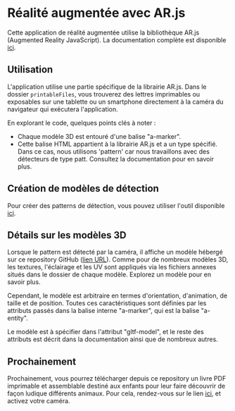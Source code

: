 # Réalité augmentée avec AR.js

Cette application de réalité augmentée utilise la bibliothèque AR.js (Augmented Reality JavaScript). La documentation complète est disponible [ici](https://ar-js-org.github.io/AR.js-Docs/).

## Utilisation

L'application utilise une partie spécifique de la librairie AR.js. Dans le dossier `printableFiles`, vous trouverez des lettres imprimables ou exposables sur une tablette ou un smartphone directement à la caméra du navigateur qui exécutera l'application.

En explorant le code, quelques points clés à noter :

- Chaque modèle 3D est entouré d'une balise "a-marker".
- Cette balise HTML appartient à la librairie AR.js et a un type spécifié. Dans ce cas, nous utilisons 'pattern' car nous travaillons avec des détecteurs de type patt. Consultez la documentation pour en savoir plus.

## Création de modèles de détection

Pour créer des patterns de détection, vous pouvez utiliser l'outil disponible [ici](https://jeromeetienne.github.io/AR.js/three.js/examples/marker-training/examples/generator.html).

## Détails sur les modèles 3D

Lorsque le pattern est détecté par la caméra, il affiche un modèle hébergé sur ce repository GitHub ([lien URL](lien_url)). Comme pour de nombreux modèles 3D, les textures, l'éclairage et les UV sont appliqués via les fichiers annexes situés dans le dossier de chaque modèle. Explorez un modèle pour en savoir plus.

Cependant, le modèle est arbitraire en termes d'orientation, d'animation, de taille et de position. Toutes ces caractéristiques sont définies par les attributs passés dans la balise interne "a-marker", qui est la balise "a-entity".

Le modèle est à spécifier dans l'attribut "gltf-model", et le reste des attributs est décrit dans la documentation ainsi que de nombreux autres.

## Prochainement

Prochainement, vous pourrez télécharger depuis ce repository un livre PDF imprimable et assemblable destiné aux enfants pour leur faire découvrir de façon ludique différents animaux. Pour cela, rendez-vous sur le lien [ici](https://aurelienprevost.github.io/KidsAnimalsDiscover_AR/), et activez votre caméra.


 
